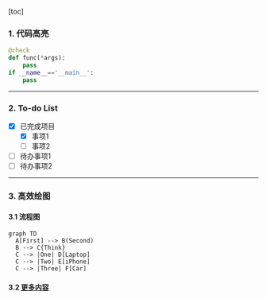 [toc]

### 1. 代码高亮
```python
@check
def func(*args):
    pass
if __name__=='__main__':
    pass
```

---

### 2. To-do List
- [x] 已完成项目
  - [x] 事项1
  - [ ] 事项2
- [ ] 待办事项1
- [ ] 待办事项2

---

### 3. 高效绘图

#### 3.1 流程图
```
graph TD
  A[First] --> B(Second)
  B --> C{Think}
  C --> |One| D[Laptop] 
  C --> |Two| E[iPhone] 
  C --> |Three| F[Car]
```

#### 3.2 [更多内容](http://note.youdao.com/iyoudao/?p=2411)

